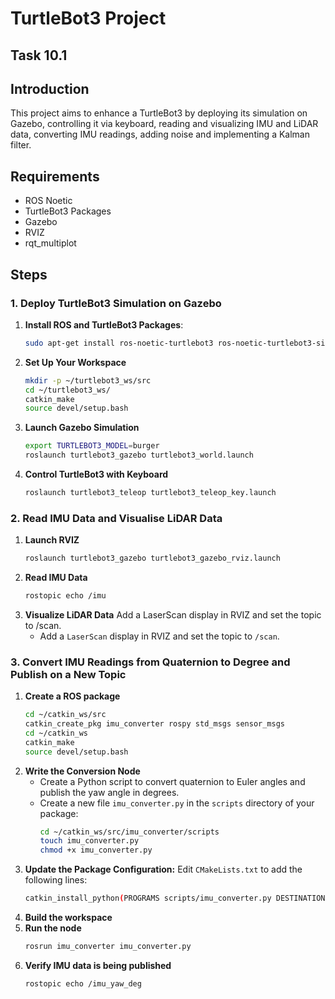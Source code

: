 # TurtleBot3 Project

## Task 10.1
## Introduction
This project aims to enhance a TurtleBot3 by deploying its simulation on Gazebo, controlling it via keyboard, reading and visualizing IMU and LiDAR data, converting IMU readings, adding noise and implementing a Kalman filter.

## Requirements
- ROS Noetic
- TurtleBot3 Packages
- Gazebo
- RVIZ
- rqt_multiplot

## Steps

### 1. Deploy TurtleBot3 Simulation on Gazebo
1. **Install ROS and TurtleBot3 Packages**:
   ```bash
   sudo apt-get install ros-noetic-turtlebot3 ros-noetic-turtlebot3-simulations
2. **Set Up Your Workspace**
   ```bash
   mkdir -p ~/turtlebot3_ws/src
   cd ~/turtlebot3_ws/
   catkin_make
   source devel/setup.bash
3. **Launch Gazebo Simulation**
   ```bash
   export TURTLEBOT3_MODEL=burger
   roslaunch turtlebot3_gazebo turtlebot3_world.launch
4. **Control TurtleBot3 with Keyboard**
   ```bash
   roslaunch turtlebot3_teleop turtlebot3_teleop_key.launch
### 2. Read IMU Data and Visualise LiDAR Data
1. **Launch RVIZ**
   ```bash
   roslaunch turtlebot3_gazebo turtlebot3_gazebo_rviz.launch
2. **Read IMU Data**
   ```bash
   rostopic echo /imu
3. **Visualize LiDAR Data**
Add a LaserScan display in RVIZ and set the topic to /scan.
    * Add a `LaserScan` display in RVIZ and set the topic to `/scan`.
### 3. Convert IMU Readings from Quaternion to Degree and Publish on a New Topic
1. **Create a ROS package**
   ```bash
   cd ~/catkin_ws/src
   catkin_create_pkg imu_converter rospy std_msgs sensor_msgs
   cd ~/catkin_ws
   catkin_make
   source devel/setup.bash
2. **Write the Conversion Node**
   * Create a Python script to convert quaternion to Euler angles and publish the yaw angle in degrees.
   * Create a new file `imu_converter.py` in the `scripts` directory of your package:
        ```bash
        cd ~/catkin_ws/src/imu_converter/scripts
        touch imu_converter.py
        chmod +x imu_converter.py
3. **Update the Package Configuration:**
   Edit `CMakeLists.txt` to add the following lines:
    ```bash
    catkin_install_python(PROGRAMS scripts/imu_converter.py DESTINATION ${CATKIN_PACKAGE_BIN_DESTINATION})
4. **Build the workspace**
5. **Run the node**
    ```bash
    rosrun imu_converter imu_converter.py
6. **Verify IMU data is being published**
    ```bash
    rostopic echo /imu_yaw_deg
